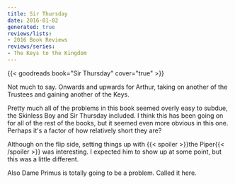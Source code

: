 ```yaml
---
title: Sir Thursday
date: 2016-01-02
generated: true
reviews/lists:
- 2016 Book Reviews
reviews/series:
- The Keys to the Kingdom
---
```

{{< goodreads book="Sir Thursday" cover="true" >}}

Not much to say. Onwards and upwards for Arthur, taking on another of the Trustees and gaining another of the Keys.  

Pretty much all of the problems in this book seemed overly easy to subdue, the Skinless Boy and Sir Thursday included. I think this has been going on for all of the rest of the books, but it seemed even more obvious in this one. Perhaps it's a factor of how relatively short they are?  

<!--more-->

Although on the flip side, setting things up with  {{< spoiler >}}the Piper{{< /spoiler >}}  was interesting. I expected him to show up at some point, but this was a little different.  

Also Dame Primus is totally going to be a problem. Called it here.



